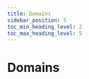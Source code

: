 ```yaml
---
title: Domains
sidebar_position: 5
toc_min_heading_level: 2
toc_max_heading_level: 5
---
```


# Domains